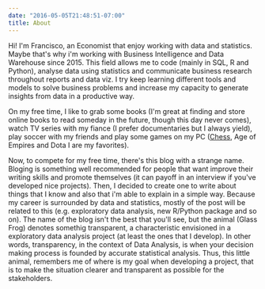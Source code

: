```yaml
---
date: "2016-05-05T21:48:51-07:00"
title: About
---
```


Hi! I'm Francisco, an Economist that enjoy working with data and statistics. Maybe that's
why i'm working with Business Intelligence and Data Warehouse since 2015. This field
allows me to code (mainly in SQL, R and Python), analyse data using statistics and
communicate business research throughout reports and data viz. I try keep learning
different tools and models to solve business problems and increase my capacity to
generate insights from data in a productive way.

On my free time, I like to grab some books (I'm great at finding and store online books to read someday in the future, though this day never comes), watch TV series with my fiance (I prefer documentaries but I always yield), play soccer with my friends and play some games on my PC ([Chess](https://www.chess.com/member/francisco_piccolo), Age of Empires and Dota I are my favorites).

Now, to compete for my free time, there's this blog with a strange name. Bloging is something well recommended for people that want improve their writing skills and promote themselves (it can payoff in an interview if you've developed nice projects). Then, I decided to create one to write about things that I know and also that i'm able to explain in a simple way. Because my career is surrounded by data and statistics, mostly of the post will be related to this (e.g. exploratory data analysis, new R/Python package and so on). The name of the blog isn't the best that you'll see, but the animal (Glass Frog) denotes somethig transparent, a characteristic envisioned in a exploratory data analysis project (at least the ones that I develop). In other words, transparency, in the context of Data Analysis, is when your decision making process is founded by accurate statistical analysis. Thus, this little animal, remembers me of where is my goal when developing a project, that is to make the situation clearer and transparent as possible for the stakeholders.
